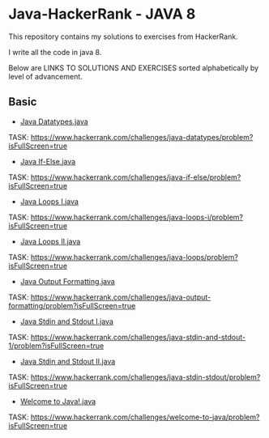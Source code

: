 # Java-HackerRank - JAVA 8
This repository contains my solutions to exercises from HackerRank.

I write all the code in java 8.

Below are LINKS TO SOLUTIONS AND EXERCISES sorted alphabetically by level of advancement.

## Basic
- [Java Datatypes.java](<Basic/Java Datatypes.java>)

TASK: https://www.hackerrank.com/challenges/java-datatypes/problem?isFullScreen=true

- [Java If-Else.java](<Basic/Java If-Else.java>)

TASK: https://www.hackerrank.com/challenges/java-if-else/problem?isFullScreen=true

- [Java Loops I.java](<Basic/Java Loops I.java>)

TASK: https://www.hackerrank.com/challenges/java-loops-i/problem?isFullScreen=true

- [Java Loops II.java](<Basic/Java Loops II.java>)

TASK: https://www.hackerrank.com/challenges/java-loops/problem?isFullScreen=true

- [Java Output Formatting.java](<Basic/Java Output Formatting.java>)

TASK: https://www.hackerrank.com/challenges/java-output-formatting/problem?isFullScreen=true

- [Java Stdin and Stdout I.java](<Basic/Java Stdin and Stdout I.java>)

TASK: https://www.hackerrank.com/challenges/java-stdin-and-stdout-1/problem?isFullScreen=true

- [Java Stdin and Stdout II.java](<Basic/Java Stdin and Stdout II.java>)

TASK: https://www.hackerrank.com/challenges/java-stdin-stdout/problem?isFullScreen=true

- [Welcome to Java!.java](<Basic/Welcome to Java!.java>)

TASK: https://www.hackerrank.com/challenges/welcome-to-java/problem?isFullScreen=true
